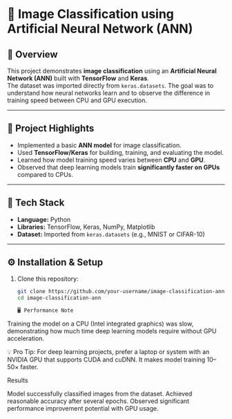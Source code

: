 # 🧠 Image Classification using Artificial Neural Network (ANN)

## 📘 Overview
This project demonstrates **image classification** using an **Artificial Neural Network (ANN)** built with **TensorFlow** and **Keras**.  
The dataset was imported directly from `keras.datasets`. The goal was to understand how neural networks learn and to observe the difference in training speed between CPU and GPU execution.

---

## 🚀 Project Highlights
- Implemented a basic **ANN model** for image classification.  
- Used **TensorFlow/Keras** for building, training, and evaluating the model.  
- Learned how model training speed varies between **CPU** and **GPU**.  
- Observed that deep learning models train **significantly faster on GPUs** compared to CPUs.

---

## 🧩 Tech Stack
- **Language:** Python  
- **Libraries:** TensorFlow, Keras, NumPy, Matplotlib  
- **Dataset:** Imported from `keras.datasets` (e.g., MNIST or CIFAR-10)

---

## ⚙️ Installation & Setup
1. Clone this repository:
   ```bash
   git clone https://github.com/your-username/image-classification-ann.git
   cd image-classification-ann

   🖥️ Performance Note

Training the model on a CPU (Intel integrated graphics) was slow, demonstrating how much time deep learning models require without GPU acceleration.

💡 Pro Tip:
For deep learning projects, prefer a laptop or system with an NVIDIA GPU that supports CUDA and cuDNN. It makes model training 10–50× faster.

Results

Model successfully classified images from the dataset.
Achieved reasonable accuracy after several epochs.
Observed significant performance improvement potential with GPU usage.
